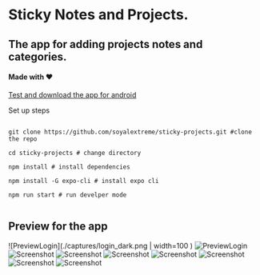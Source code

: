# Sticky Notes and Projects.

## The app for adding projects notes and categories.

#### Made with ❤

[Test and download the app for android](https://www.google.com)

Set up steps

```shell

git clone https://github.com/soyalextreme/sticky-projects.git #clone the repo

cd sticky-projects # change directory

npm install # install dependencies

npm install -G expo-cli # install expo cli

npm run start # run develper mode


```

## Preview for the app

![PreviewLogin](./captures/login_dark.png | width=100 )
![PreviewLogin](./captures/login_light.png)
![Screenshot](./captures/Screenshot_1621369971.png)
![Screenshot](./captures/Screenshot_1621369993.png)
![Screenshot](./captures/Screenshot_1621370002.png)
![Screenshot](./captures/Screenshot_1621370017.png)
![Screenshot](./captures/Screenshot_1621370020.png)
![Screenshot](./captures/Screenshot_1621370032.png)
![Screenshot](./captures/Screenshot_1621370063.png)
